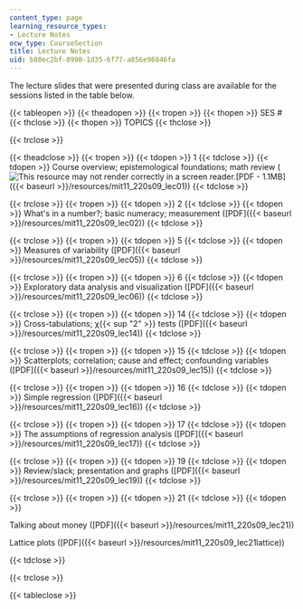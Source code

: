 ```yaml
---
content_type: page
learning_resource_types:
- Lecture Notes
ocw_type: CourseSection
title: Lecture Notes
uid: b80ec2bf-8990-1d35-6f77-a856e96846fa
---
```


The lecture slides that were presented during class are available for the sessions listed in the table below.

{{< tableopen >}}
{{< theadopen >}}
{{< tropen >}}
{{< thopen >}}
SES #
{{< thclose >}}
{{< thopen >}}
TOPICS
{{< thclose >}}

{{< trclose >}}

{{< theadclose >}}
{{< tropen >}}
{{< tdopen >}}
1
{{< tdclose >}}
{{< tdopen >}}
Course overview; epistemological foundations; math review (![This resource may not render correctly in a screen reader.](/images/inacessible.gif)[PDF - 1.1MB]({{< baseurl >}}/resources/mit11_220s09_lec01))
{{< tdclose >}}

{{< trclose >}}
{{< tropen >}}
{{< tdopen >}}
2
{{< tdclose >}}
{{< tdopen >}}
What's in a number?; basic numeracy; measurement ([PDF]({{< baseurl >}}/resources/mit11_220s09_lec02))
{{< tdclose >}}

{{< trclose >}}
{{< tropen >}}
{{< tdopen >}}
5
{{< tdclose >}}
{{< tdopen >}}
Measures of variability ([PDF]({{< baseurl >}}/resources/mit11_220s09_lec05))
{{< tdclose >}}

{{< trclose >}}
{{< tropen >}}
{{< tdopen >}}
6
{{< tdclose >}}
{{< tdopen >}}
Exploratory data analysis and visualization ([PDF]({{< baseurl >}}/resources/mit11_220s09_lec06))
{{< tdclose >}}

{{< trclose >}}
{{< tropen >}}
{{< tdopen >}}
14
{{< tdclose >}}
{{< tdopen >}}
Cross-tabulations; χ{{< sup "2" >}} tests ([PDF]({{< baseurl >}}/resources/mit11_220s09_lec14))
{{< tdclose >}}

{{< trclose >}}
{{< tropen >}}
{{< tdopen >}}
15
{{< tdclose >}}
{{< tdopen >}}
Scatterplots; correlation; cause and effect; confounding variables ([PDF]({{< baseurl >}}/resources/mit11_220s09_lec15))
{{< tdclose >}}

{{< trclose >}}
{{< tropen >}}
{{< tdopen >}}
16
{{< tdclose >}}
{{< tdopen >}}
Simple regression ([PDF]({{< baseurl >}}/resources/mit11_220s09_lec16))
{{< tdclose >}}

{{< trclose >}}
{{< tropen >}}
{{< tdopen >}}
17
{{< tdclose >}}
{{< tdopen >}}
The assumptions of regression analysis ([PDF]({{< baseurl >}}/resources/mit11_220s09_lec17))
{{< tdclose >}}

{{< trclose >}}
{{< tropen >}}
{{< tdopen >}}
19
{{< tdclose >}}
{{< tdopen >}}
Review/slack; presentation and graphs ([PDF]({{< baseurl >}}/resources/mit11_220s09_lec19))
{{< tdclose >}}

{{< trclose >}}
{{< tropen >}}
{{< tdopen >}}
21
{{< tdclose >}}
{{< tdopen >}}


Talking about money ([PDF]({{< baseurl >}}/resources/mit11_220s09_lec21))

Lattice plots ([PDF]({{< baseurl >}}/resources/mit11_220s09_lec21lattice))


{{< tdclose >}}

{{< trclose >}}

{{< tableclose >}}